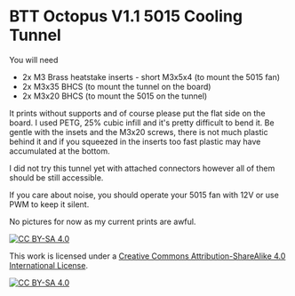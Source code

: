 # BTT Octopus V1.1 5015 Cooling Tunnel 
You will need

* 2x M3 Brass heatstake inserts - short M3x5x4 (to mount the 5015 fan)
* 2x M3x35 BHCS (to mount the tunnel on the board)
* 2x M3x20 BHCS (to mount the 5015 on the tunnel)

It prints without supports and of course please put the flat side on the board.
I used PETG, 25% cubic infill and it's pretty difficult to bend it.
Be gentle with the insets and the M3x20 screws, there is not much plastic behind it and if you squeezed in the inserts too fast plastic may have accumulated at the bottom.

I did not try this tunnel yet with attached connectors however all of them should be still accessible.

If you care about noise, you should operate your 5015 fan with 12V or use PWM to keep it silent.

No pictures for now as my current prints are awful.

[![CC BY-SA 4.0][cc-by-sa-shield]][cc-by-sa]

This work is licensed under a
[Creative Commons Attribution-ShareAlike 4.0 International License][cc-by-sa].

[![CC BY-SA 4.0][cc-by-sa-image]][cc-by-sa]

[cc-by-sa]: http://creativecommons.org/licenses/by-sa/4.0/
[cc-by-sa-image]: https://licensebuttons.net/l/by-sa/4.0/88x31.png
[cc-by-sa-shield]: https://img.shields.io/badge/License-CC%20BY--SA%204.0-lightgrey.svg
